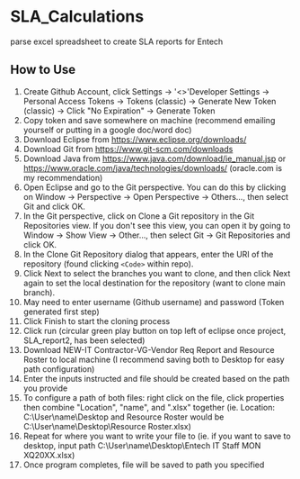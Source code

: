 # SLA_Calculations
parse excel spreadsheet to create SLA reports for Entech 

## How to Use 
1. Create Github Account, click Settings -> '<>'Developer Settings -> Personal Access Tokens -> Tokens (classic) -> Generate New Token (classic) -> Click "No Expiration" -> Generate Token
2. Copy token and save somewhere on machine (recommend emailing yourself or putting in a google doc/word doc)
3. Download Eclipse from https://www.eclipse.org/downloads/
4. Download Git from https://www.git-scm.com/downloads
5. Download Java from https://www.java.com/download/ie_manual.jsp or https://www.oracle.com/java/technologies/downloads/ (oracle.com is my recommendation)
6. Open Eclipse and go to the Git perspective. You can do this by clicking on Window -> Perspective -> Open Perspective -> Others..., then select Git and click OK.
7. In the Git perspective, click on Clone a Git repository in the Git Repositories view. If you don't see this view, you can open it by going to Window -> Show View -> Other..., then select Git -> Git Repositories and click OK.
8. In the Clone Git Repository dialog that appears, enter the URI of the repository (found clicking `<Code>` within repo).
9. Click Next to select the branches you want to clone, and then click Next again to set the local destination for the repository (want to clone main branch).
10. May need to enter username (Github username) and password (Token generated first step)
11. Click Finish to start the cloning process
13. Click run (circular green play button on top left of eclipse once project, SLA_report2, has been selected)
14. Download NEW-IT Contractor-VG-Vendor Req Report and Resource Roster to local machine (I recommend saving both to Desktop for easy path configuration)
15. Enter the inputs instructed and file should be created based on the path you provide
16. To configure a path of both files: right click on the file, click properties then combine "Location", "name", and ".xlsx" together (ie. Location: C:\User\name\Desktop and Resource Roster would be C:\User\name\Desktop\Resource Roster.xlsx)
17. Repeat for where you want to write your file to (ie. if you want to save to desktop, input path C:\User\name\Desktop\Entech IT Staff MON XQ20XX.xlsx)
18. Once program completes, file will be saved to path you specified 
